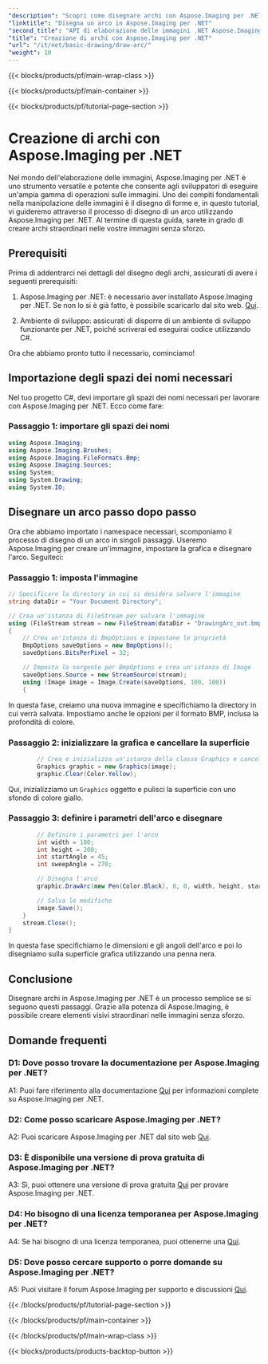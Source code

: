 ```yaml
---
"description": "Scopri come disegnare archi con Aspose.Imaging per .NET, un potente strumento di manipolazione delle immagini. Guida passo passo per creare effetti visivi straordinari."
"linktitle": "Disegna un arco in Aspose.Imaging per .NET"
"second_title": "API di elaborazione delle immagini .NET Aspose.Imaging"
"title": "Creazione di archi con Aspose.Imaging per .NET"
"url": "/it/net/basic-drawing/draw-arc/"
"weight": 10
---
```


{{< blocks/products/pf/main-wrap-class >}}

{{< blocks/products/pf/main-container >}}

{{< blocks/products/pf/tutorial-page-section >}}

# Creazione di archi con Aspose.Imaging per .NET

Nel mondo dell'elaborazione delle immagini, Aspose.Imaging per .NET è uno strumento versatile e potente che consente agli sviluppatori di eseguire un'ampia gamma di operazioni sulle immagini. Uno dei compiti fondamentali nella manipolazione delle immagini è il disegno di forme e, in questo tutorial, vi guideremo attraverso il processo di disegno di un arco utilizzando Aspose.Imaging per .NET. Al termine di questa guida, sarete in grado di creare archi straordinari nelle vostre immagini senza sforzo.

## Prerequisiti

Prima di addentrarci nei dettagli del disegno degli archi, assicurati di avere i seguenti prerequisiti:

1. Aspose.Imaging per .NET: è necessario aver installato Aspose.Imaging per .NET. Se non lo si è già fatto, è possibile scaricarlo dal sito web. [Qui](https://releases.aspose.com/imaging/net/).

2. Ambiente di sviluppo: assicurati di disporre di un ambiente di sviluppo funzionante per .NET, poiché scriverai ed eseguirai codice utilizzando C#.

Ora che abbiamo pronto tutto il necessario, cominciamo!

## Importazione degli spazi dei nomi necessari

Nel tuo progetto C#, devi importare gli spazi dei nomi necessari per lavorare con Aspose.Imaging per .NET. Ecco come fare:

### Passaggio 1: importare gli spazi dei nomi

```csharp
using Aspose.Imaging;
using Aspose.Imaging.Brushes;
using Aspose.Imaging.FileFormats.Bmp;
using Aspose.Imaging.Sources;
using System;
using System.Drawing;
using System.IO;
```

## Disegnare un arco passo dopo passo

Ora che abbiamo importato i namespace necessari, scomponiamo il processo di disegno di un arco in singoli passaggi. Useremo Aspose.Imaging per creare un'immagine, impostare la grafica e disegnare l'arco. Seguiteci:

### Passaggio 1: imposta l'immagine

```csharp
// Specificare la directory in cui si desidera salvare l'immagine
string dataDir = "Your Document Directory";

// Crea un'istanza di FileStream per salvare l'immagine
using (FileStream stream = new FileStream(dataDir + "DrawingArc_out.bmp", FileMode.Create))
{
    // Crea un'istanza di BmpOptions e impostane le proprietà
    BmpOptions saveOptions = new BmpOptions();
    saveOptions.BitsPerPixel = 32;

    // Imposta la sorgente per BmpOptions e crea un'istanza di Image
    saveOptions.Source = new StreamSource(stream);
    using (Image image = Image.Create(saveOptions, 100, 100))
    {
```

In questa fase, creiamo una nuova immagine e specifichiamo la directory in cui verrà salvata. Impostiamo anche le opzioni per il formato BMP, inclusa la profondità di colore.

### Passaggio 2: inizializzare la grafica e cancellare la superficie

```csharp
        // Crea e inizializza un'istanza della classe Graphics e cancella la superficie grafica
        Graphics graphic = new Graphics(image);
        graphic.Clear(Color.Yellow);
```

Qui, inizializziamo un `Graphics` oggetto e pulisci la superficie con uno sfondo di colore giallo.

### Passaggio 3: definire i parametri dell'arco e disegnare

```csharp
        // Definire i parametri per l'arco
        int width = 100;
        int height = 200;
        int startAngle = 45;
        int sweepAngle = 270;

        // Disegna l'arco
        graphic.DrawArc(new Pen(Color.Black), 0, 0, width, height, startAngle, sweepAngle);

        // Salva le modifiche
        image.Save();
    }
    stream.Close();
}
```

In questa fase specifichiamo le dimensioni e gli angoli dell'arco e poi lo disegniamo sulla superficie grafica utilizzando una penna nera.

## Conclusione

Disegnare archi in Aspose.Imaging per .NET è un processo semplice se si seguono questi passaggi. Grazie alla potenza di Aspose.Imaging, è possibile creare elementi visivi straordinari nelle immagini senza sforzo.

## Domande frequenti

### D1: Dove posso trovare la documentazione per Aspose.Imaging per .NET?

A1: Puoi fare riferimento alla documentazione [Qui](https://reference.aspose.com/imaging/net/) per informazioni complete su Aspose.Imaging per .NET.

### D2: Come posso scaricare Aspose.Imaging per .NET?

A2: Puoi scaricare Aspose.Imaging per .NET dal sito web [Qui](https://releases.aspose.com/imaging/net/).

### D3: È disponibile una versione di prova gratuita di Aspose.Imaging per .NET?

A3: Sì, puoi ottenere una versione di prova gratuita [Qui](https://releases.aspose.com/) per provare Aspose.Imaging per .NET.

### D4: Ho bisogno di una licenza temporanea per Aspose.Imaging per .NET?

A4: Se hai bisogno di una licenza temporanea, puoi ottenerne una [Qui](https://purchase.aspose.com/temporary-license/).

### D5: Dove posso cercare supporto o porre domande su Aspose.Imaging per .NET?

A5: Puoi visitare il forum Aspose.Imaging per supporto e discussioni [Qui](https://forum.aspose.com/).


{{< /blocks/products/pf/tutorial-page-section >}}

{{< /blocks/products/pf/main-container >}}

{{< /blocks/products/pf/main-wrap-class >}}

{{< blocks/products/products-backtop-button >}}